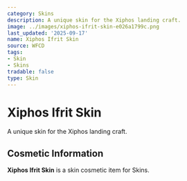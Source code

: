 ```yaml
---
category: Skins
description: A unique skin for the Xiphos landing craft.
image: ../images/xiphos-ifrit-skin-e026a1799c.png
last_updated: '2025-09-17'
name: Xiphos Ifrit Skin
source: WFCD
tags:
- Skin
- Skins
tradable: false
type: Skin
---
```


# Xiphos Ifrit Skin

A unique skin for the Xiphos landing craft.

## Cosmetic Information

**Xiphos Ifrit Skin** is a skin cosmetic item for Skins.

